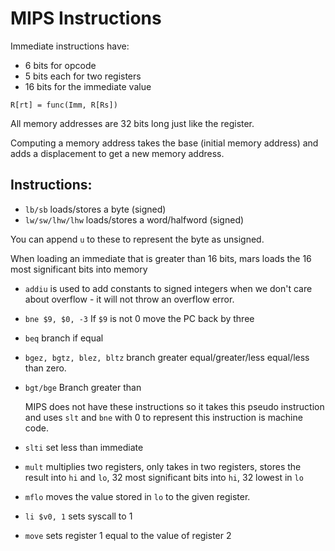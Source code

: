 # MIPS Instructions

Immediate instructions have:

* 6 bits for opcode
* 5 bits each for two registers
* 16 bits for the immediate value

`R[rt] = func(Imm, R[Rs])`

All memory addresses are 32 bits long just like the register.

Computing a memory address takes the base (initial memory address) and adds a displacement to get a new memory address.

## Instructions:

* `lb/sb` loads/stores a byte (signed)
* `lw/sw/lhw/lhw` loads/stores a word/halfword (signed)

You can append `u` to these to represent the byte as unsigned.

When loading an immediate that is greater than 16 bits, mars loads the 16 most significant bits into memory

* `addiu` is used to add constants to signed integers when we don't care about overflow - it will not throw an overflow error.

* `bne $9, $0, -3` If `$9` is not 0 move the PC back by three

* `beq` branch if equal

* `bgez, bgtz, blez, bltz` branch greater equal/greater/less equal/less than zero.

* `bgt/bge` Branch greater than 

  MIPS does not have these instructions so it takes this pseudo instruction and uses `slt` and `bne` with 0 to represent this instruction is machine code.

* `slti` set less than immediate 

* `mult` multiplies two registers, only takes in two registers, stores the result into `hi` and `lo`, 32 most significant bits into `hi`, 32 lowest in `lo`
* `mflo` moves the value stored in `lo` to the given register.
* `li $v0, 1` sets syscall to 1
* `move` sets register 1 equal to the value of register 2